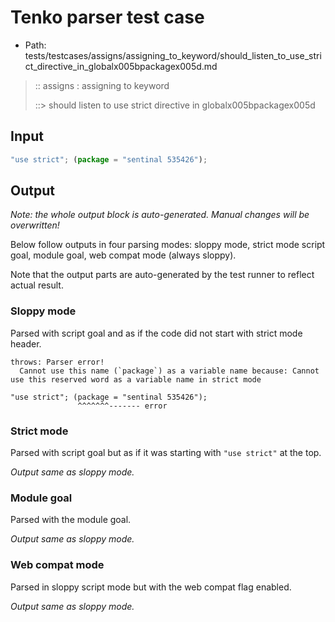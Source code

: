 # Tenko parser test case

- Path: tests/testcases/assigns/assigning_to_keyword/should_listen_to_use_strict_directive_in_globalx005bpackagex005d.md

> :: assigns : assigning to keyword
>
> ::> should listen to use strict directive in globalx005bpackagex005d

## Input

`````js
"use strict"; (package = "sentinal 535426");
`````

## Output

_Note: the whole output block is auto-generated. Manual changes will be overwritten!_

Below follow outputs in four parsing modes: sloppy mode, strict mode script goal, module goal, web compat mode (always sloppy).

Note that the output parts are auto-generated by the test runner to reflect actual result.

### Sloppy mode

Parsed with script goal and as if the code did not start with strict mode header.

`````
throws: Parser error!
  Cannot use this name (`package`) as a variable name because: Cannot use this reserved word as a variable name in strict mode

"use strict"; (package = "sentinal 535426");
               ^^^^^^^------- error
`````

### Strict mode

Parsed with script goal but as if it was starting with `"use strict"` at the top.

_Output same as sloppy mode._

### Module goal

Parsed with the module goal.

_Output same as sloppy mode._

### Web compat mode

Parsed in sloppy script mode but with the web compat flag enabled.

_Output same as sloppy mode._
